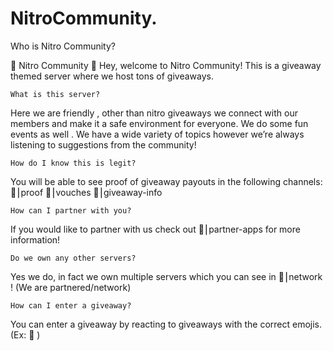 # NitroCommunity.
Who is Nitro Community?

🎉  Nitro Community 🎉 
Hey, welcome to Nitro Community! This is a giveaway themed server where we host tons of giveaways.

    What is this server?

Here we are friendly , other than nitro giveaways we connect with our members and make it a safe environment for everyone. We do some fun events as well . We have a wide variety of topics however we’re always listening to suggestions from the community!

    How do I know this is legit?

You will be able to see proof of giveaway payouts in the following channels: 
🎊⎮proof 
🎊⎮vouches 
🎊⎮giveaway-info 

    How can I partner with you?

If you would like to partner with us check out 
🍁⎮partner-apps  for more information!

    Do we own any other servers?

Yes we do, in fact we own multiple servers which you can see in 
🔰⎮network ! (We are partnered/network)

    How can I enter a giveaway?

You can enter a giveaway by reacting to giveaways with the correct emojis. (Ex: 🎉 )

